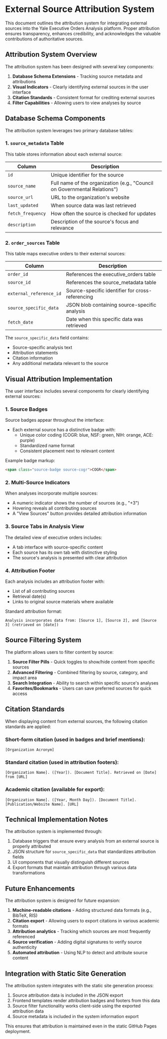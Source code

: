 # External Source Attribution System

This document outlines the attribution system for integrating external sources into the Yale Executive Orders Analysis platform. Proper attribution ensures transparency, enhances credibility, and acknowledges the valuable contributions of authoritative sources.

## Attribution System Overview

The attribution system has been designed with several key components:

1. **Database Schema Extensions** - Tracking source metadata and attributions
2. **Visual Indicators** - Clearly identifying external sources in the user interface
3. **Citation Standards** - Consistent format for crediting external sources
4. **Filter Capabilities** - Allowing users to view analyses by source

## Database Schema Components

The attribution system leverages two primary database tables:

### 1. `source_metadata` Table

This table stores information about each external source:

| Column | Description |
|--------|-------------|
| `id` | Unique identifier for the source |
| `source_name` | Full name of the organization (e.g., "Council on Governmental Relations") |
| `source_url` | URL to the organization's website |
| `last_updated` | When source data was last retrieved |
| `fetch_frequency` | How often the source is checked for updates |
| `description` | Description of the source's focus and relevance |

### 2. `order_sources` Table

This table maps executive orders to their external sources:

| Column | Description |
|--------|-------------|
| `order_id` | References the executive_orders table |
| `source_id` | References the source_metadata table |
| `external_reference_id` | Source-specific identifier for cross-referencing |
| `source_specific_data` | JSON blob containing source-specific analysis |
| `fetch_date` | Date when this specific data was retrieved |

The `source_specific_data` field contains:
- Source-specific analysis text
- Attribution statements
- Citation information
- Any additional metadata relevant to the source

## Visual Attribution Implementation

The user interface includes several components for clearly identifying external sources:

### 1. Source Badges

Source badges appear throughout the interface:

- Each external source has a distinctive badge with:
  - Unique color coding (COGR: blue, NSF: green, NIH: orange, ACE: purple)
  - Standardized name format
  - Consistent placement next to relevant content

Example badge markup:
```html
<span class="source-badge source-cogr">COGR</span>
```

### 2. Multi-Source Indicators

When analyses incorporate multiple sources:

- A numeric indicator shows the number of sources (e.g., "+3")
- Hovering reveals all contributing sources
- A "View Sources" button provides detailed attribution information

### 3. Source Tabs in Analysis View

The detailed view of executive orders includes:

- A tab interface with source-specific content
- Each source has its own tab with distinctive styling
- The source's analysis is presented with clear attribution

### 4. Attribution Footer

Each analysis includes an attribution footer with:

- List of all contributing sources
- Retrieval date(s)
- Links to original source materials where available

Standard attribution format:
```
Analysis incorporates data from: [Source 1], [Source 2], and [Source 3] (retrieved on [date])
```

## Source Filtering System

The platform allows users to filter content by source:

1. **Source Filter Pills** - Quick toggles to show/hide content from specific sources
2. **Advanced Filtering** - Combined filtering by source, category, and impact area
3. **Search Integration** - Ability to search within specific source's analyses
4. **Favorites/Bookmarks** - Users can save preferred sources for quick access

## Citation Standards

When displaying content from external sources, the following citation standards are applied:

### Short-form citation (used in badges and brief mentions):
```
[Organization Acronym]
```

### Standard citation (used in attribution footers):
```
[Organization Name]. ([Year]). [Document Title]. Retrieved on [Date] from [URL]
```

### Academic citation (available for export):
```
[Organization Name]. ([Year, Month Day]). [Document Title]. [Publication/Website Name]. [URL]
```

## Technical Implementation Notes

The attribution system is implemented through:

1. Database triggers that ensure every analysis from an external source is properly attributed
2. JSON structure for `source_specific_data` that standardizes attribution fields
3. UI components that visually distinguish different sources
4. Export formats that maintain attribution through various data transformations

## Future Enhancements

The attribution system is designed for future expansion:

1. **Machine-readable citations** - Adding structured data formats (e.g., BibTeX, RIS)
2. **Citation export** - Allowing users to export citations in various academic formats
3. **Attribution analytics** - Tracking which sources are most frequently referenced
4. **Source verification** - Adding digital signatures to verify source authenticity
5. **Automated attribution** - Using NLP to detect and attribute source content

## Integration with Static Site Generation

The attribution system integrates with the static site generation process:

1. Source attribution data is included in the JSON export
2. Frontend templates render attribution badges and footers from this data
3. Source filter functionality works client-side using the exported attribution data
4. Source metadata is included in the system information export

This ensures that attribution is maintained even in the static GitHub Pages deployment.
